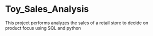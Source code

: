 # Toy_Sales_Analysis
This project performs analyzes the sales of a retail store to decide on product focus using SQL and python
